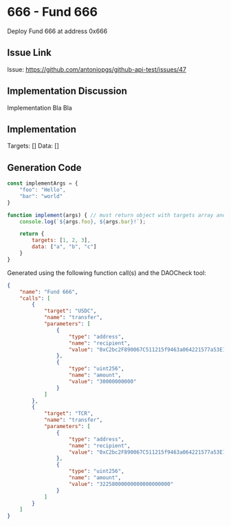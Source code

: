 # 666 - Fund 666
Deploy Fund 666 at address 0x666

## Issue Link
Issue: https://github.com/antoniopgs/github-api-test/issues/47

## Implementation Discussion
Implementation Bla Bla

## Implementation
Targets: []
Data: []

## Generation Code
```javascript
const implementArgs = {
    "foo": "Hello",
    "bar": "world"
}

function implement(args) { // must return object with targets array and data array
    console.log(`${args.foo}, ${args.bar}!`);

    return {
        targets: [1, 2, 3],
        data: ["a", "b", "c"]
    }
}
```

Generated using the following function call(s) and the DAOCheck tool:
```json
{
    "name": "Fund 666",
    "calls": [
        {
            "target": "USDC",
            "name": "transfer",
            "parameters": [
                {
                    "type": "address",
                    "name": "recipient",
                    "value": "0xC2bc2F890067C511215f9463a064221577a53E10"
                },
                {
                    "type": "uint256",
                    "name": "amount",
                    "value": "30000000000"
                }
            ]
        },
        {
            "target": "TCR",
            "name": "transfer",
            "parameters": [
                {
                    "type": "address",
                    "name": "recipient",
                    "value": "0xC2bc2F890067C511215f9463a064221577a53E10"
                },
                {
                    "type": "uint256",
                    "name": "amount",
                    "value": "32258000000000000000000"
                }
            ]
        }
    ]
}
```